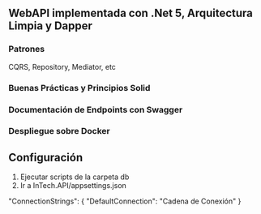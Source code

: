## WebAPI implementada con .Net 5, Arquitectura Limpia y Dapper

### Patrones
CQRS, Repository, Mediator, etc

### Buenas Prácticas y Principios Solid

### Documentación de Endpoints con Swagger

### Despliegue sobre Docker

## Configuración
1. Ejecutar scripts de la carpeta db
2. Ir a InTech.API/appsettings.json

"ConnectionStrings": {
    "DefaultConnection": "Cadena de Conexión"
  }